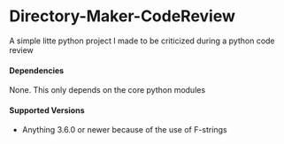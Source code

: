 # Directory-Maker-CodeReview
A simple litte python project I made to be criticized during a python code review

#### Dependencies
None. This only depends on the core python modules

#### Supported Versions
- Anything 3.6.0 or newer because of the use of F-strings
